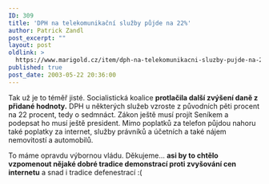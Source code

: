 ```yaml
---
ID: 309
title: 'DPH na telekomunikační služby půjde na 22%'
author: Patrick Zandl
post_excerpt: ""
layout: post
oldlink: >
  https://www.marigold.cz/item/dph-na-telekomunikacni-sluzby-pujde-na-22
published: true
post_date: 2003-05-22 20:36:00
---
```

<p>
Tak už je to téměř jisté. Socialistická koalice <STRONG>protlačila další zvýšení&#160;daně z přidané hodnoty.</STRONG>&#160;DPH u některých služeb vzroste z původních pěti procent na 22 procent, tedy o sedmnáct. Zákon ještě musí projít Seníkem a podepsat ho musí ještě president. Mimo poplatků za telefon půjdou nahoru také poplatky za internet, služby právníků a účetních a také nájem nemovitostí a automobilů. </p>

<p>
To máme opravdu výbornou vládu. Děkujeme... <STRONG>asi by to chtělo vzpomenout nějaké dobré tradice demonstrací proti zvyšování cen internetu</STRONG> a snad i tradice defenestrací :(</p>
